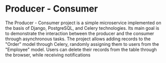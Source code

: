 # Producer - Consumer 

The Producer - Consumer project is a simple microservice implemented 
on the basis of Django, PostgreSQL, and Celery technologies. 
Its main goal is to demonstrate the interaction between the producer 
and the consumer through asynchronous tasks. 
The project allows adding records to the "Order" model through Celery, 
randomly assigning them to users from the "Employee" model. 
Users can delete their records from the table through the browser, 
while receiving notifications